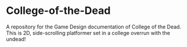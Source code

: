 # College-of-the-Dead
A repository for the Game Design documentation of College of the Dead. This is 2D, side-scrolling platformer set in a college overrun with the undead!
